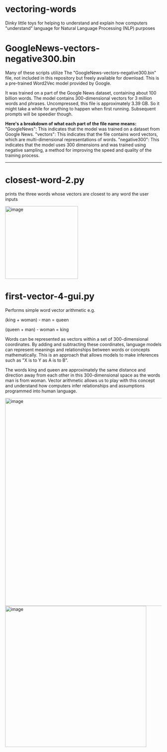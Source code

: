 # vectoring-words
Dinky little toys for helping to understand and explain how computers "understand" language for Natural Language Processing (NLP) purposes

# GoogleNews-vectors-negative300.bin
Many of these scripts utilize The "GoogleNews-vectors-negative300.bin" file, not included in this repository but freely available for download. 
This is a pre-trained Word2Vec model provided by Google.

It was trained on a part of the Google News dataset, containing about 100 billion words.
The model contains 300-dimensional vectors for 3 million words and phrases.
Uncompressed, this file is approximately 3.39 GB. So it might take a while for anything to happen when first running. Subsequent prompts will be speedier though.

**Here's a breakdown of what each part of the file name means:**
"GoogleNews": This indicates that the model was trained on a dataset from Google News.
"vectors": This indicates that the file contains word vectors, which are multi-dimensional representations of words.
"negative300": This indicates that the model uses 300 dimensions and was trained using negative sampling, a method for improving the speed and quality of the training process.

***

# closest-word-2.py 
prints the three words whose vectors are closest to any word the user inputs

<img width="234" alt="image" src="https://github.com/mkm-cdnz/vectoring-words/assets/141604528/62c87184-353e-4744-b209-9b59e748856f">


# first-vector-4-gui.py
Performs simple word vector arithmetic
  e.g. 
  
  (king + woman) - man = queen
  
  (queen + man) - woman = king

  Words can be represented as vectors within a set of 300-dimensional coordinates. 
  By adding and subtracting these coordinates, language models can represent meanings and relationships between words or concepts mathematically.
  This is an approach that allows models to make inferences such as "X is to Y as A is to B".
  
  The words king and queen are approximately the same distance and direction away from each other in this 300-dimensional space as the words man is from woman. Vector arithmetic allows us to play with this concept and understand how computers infer relationships and assumptions programmed into human language.
  
  <img width="669" alt="image" src="https://github.com/mkm-cdnz/vectoring-words/assets/141604528/82c99f61-ee94-4f20-992c-bb1c4edac61b">
  <img width="454" alt="image" src="https://github.com/mkm-cdnz/vectoring-words/assets/141604528/c5f5c008-fa09-4fa3-9606-d3d01ee5dbca">




